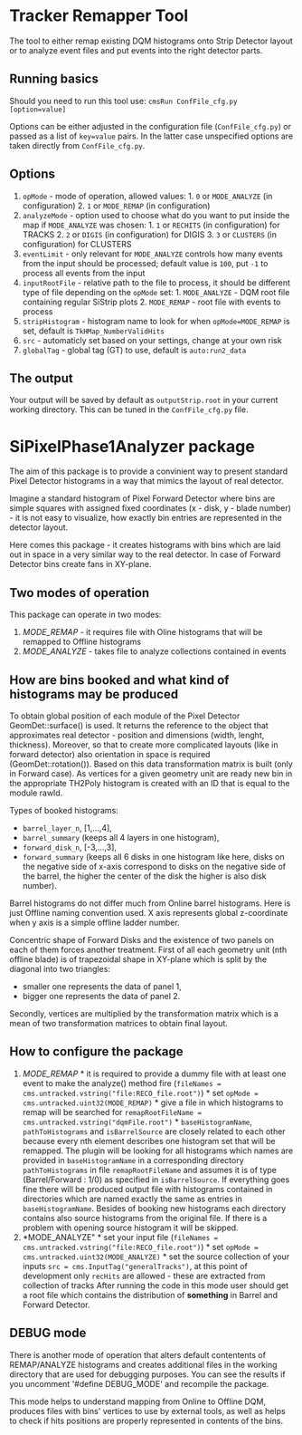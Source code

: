# Tracker Remapper Tool

The tool to either remap existing DQM histograms onto Strip Detector layout or to analyze event files and put events into the right detector parts.

## Running basics

Should you need to run this tool use: `cmsRun ConfFile_cfg.py [option=value]`

Options can be either adjusted in the configuration file (`ConfFile_cfg.py`) or passed as a list of `key=value` pairs. In the latter case unspecified options are taken directly from `ConfFile_cfg.py`.

## Options

  1. `opMode` - mode of operation, allowed values:
    1. `0` or `MODE_ANALYZE` (in configuration) 
    2. `1` or `MODE_REMAP` (in configuration)
  2. `analyzeMode` - option used to choose what do you want to put inside the map if `MODE_ANALYZE` was chosen:
    1. `1` or `RECHITS` (in configuration) for TRACKS
    2. `2` or `DIGIS` (in configuration) for DIGIS
    3. `3` or `CLUSTERS` (in configuration) for CLUSTERS
  3. `eventLimit` - only relevant for `MODE_ANALYZE` controls how many events from the input should be processed; default value is `100`, put `-1` to process all events from the input
  4. `inputRootFile` - relative path to the file to process, it should be different type of file depending on the `opMode` set:
    1. `MODE_ANALYZE` - DQM root file containing regular SiStrip plots
    2. `MODE_REMAP` - root file with events to process
  4. `stripHistogram` - histogram name to look for when `opMode=MODE_REMAP` is set, default is `TkHMap_NumberValidHits`
  5. `src` - automaticly set based on your settings, change at your own risk
  6. `globalTag` - global tag (GT) to use, default is `auto:run2_data`
  
## The output

Your output will be saved by default as `outputStrip.root` in your current working directory. This can be tuned in the `ConfFile_cfg.py` file.

SiPixelPhase1Analyzer package
=============================

The aim of this package is to provide a convinient way to present standard Pixel Detector histograms in a way that mimics the layout of real detector.

Imagine a standard histogram of Pixel Forward Detector where bins are simple squares with assigned fixed coordinates (x - disk, y - blade number) - it is not easy to visualize, how exactly bin entries are represented in the detector layout.

Here comes this package - it creates histograms with bins which are laid out in space in a very similar way to the real detector. In case of Forward Detector bins create fans in XY-plane.

Two modes of operation
----------------------

This package can operate in two modes:
   1. *MODE_REMAP* - it requires file with Oline histograms that will be remapped to Offline histograms
   2. *MODE_ANALYZE* - takes file to analyze collections contained in events 
   
How are bins booked and what kind of histograms may be produced
---------------------------------------------------------------

To obtain global position of each module of the Pixel Detector GeomDet::surface() is used. It returns the reference to the object that approximates real detector - position and dimensions (width, lenght, thickness). Moreover, so that to create more complicated layouts (like in forward detector) also orientation in space is required (GeomDet::rotation()). Based on this data transformation matrix is built (only in Forward case). As vertices for a given geometry unit are ready new bin in the appropriate TH2Poly histogram is created with an ID that is equal to the module rawId. 

Types of booked histograms:

 - `barrel_layer_n`, [1,...,4],
 - `barrel_summary` (keeps all 4 layers in one histogram),
 - `forward_disk_n`, [-3,...,3],
 - `forward_summary` (keeps all 6 disks in one histogram like here, disks on the negative side of x-axis correspond to disks on the negative side of the barrel, the higher the center of the disk the higher is also disk number).
 
Barrel histograms do not differ much from Online barrel histograms. Here is just Offline naming convention used. X axis represents global z-coordinate when y axis is a simple offline ladder number.

Concentric shape of Forward Disks and the existence of two panels on each of them forces another treatment. First of all each geometry unit (nth offline blade) is of trapezoidal shape in XY-plane which is split by the diagonal into two triangles:

 - smaller one represents the data of panel 1,
 - bigger one represents the data of panel 2. 

Secondly, vertices are multiplied by the transformation matrix which is a mean of two transformation matrices to obtain final layout.

How to configure the package
----------------------------

   1. *MODE_REMAP*
     * it is required to provide a dummy file with at least one event to make the analyze() method fire (`fileNames = cms.untracked.vstring("file:RECO_file.root")`)
	 * set `opMode = cms.untracked.uint32(MODE_REMAP)`
	 * give a file in which histograms to remap will be searched for `remapRootFileName = cms.untracked.vstring("dqmFile.root")`
	 * `baseHistogramName`, `pathToHistograms` and `isBarrelSource` are closely related to each other because every nth element describes one histogram set that will be remapped.
	 The plugin will be looking for all histograms which names are provided in `baseHistogramName` in a corresponding directory `pathToHistograms` in file `remapRootFileName` and assumes it is of type (Barrel/Forward : 1/0) as specified in `isBarrelSource`. If everything goes fine there will be produced output file with histograms contained in directories which are named exactly the same as entries in `baseHistogramName`. Besides of booking new histograms each directory contains also source histograms from the original file. If there is a problem with opening source histogram it will be skipped.
   2. *MODE_ANALYZE"
     * set your input file (`fileNames = cms.untracked.vstring("file:RECO_file.root")`)
	 * set `opMode = cms.untracked.uint32(MODE_ANALYZE)`
	 * set the source collection of your inputs `src = cms.InputTag("generalTracks")`, at this point of development only `recHits` are allowed - these are extracted from collection of tracks
	 After running the code in this mode user should get a root file which contains the distribution of __something__ in Barrel and Forward Detector.
	 
DEBUG mode
---------

There is another mode of operation that alters default contentents of REMAP/ANALYZE histograms and creates additional files in the working directory that are used for debugging purposes. You can see the results if you uncomment '#define DEBUG_MODE' and recompile the package.

This mode helps to understand mapping from Online to Offline DQM, produces files with bins' vertices to use by external tools, as well as helps to check if hits positions are properly represented in contents of the bins.